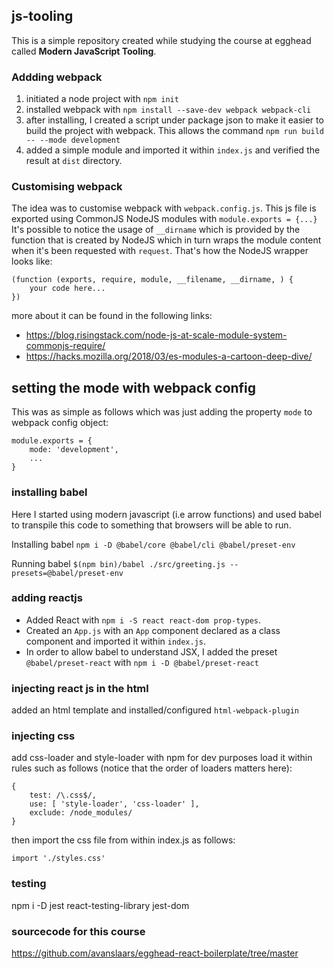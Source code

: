 ## js-tooling

This is a simple repository created while studying the course at egghead called __Modern JavaScript Tooling__.

### Addding webpack

1. initiated a node project with `npm init`
2. installed webpack with `npm install --save-dev webpack webpack-cli`
3. after installing, I created a script under package json to make it easier to build the project with webpack. This allows the command `npm run build -- --mode development`
4. added a simple module and imported it within `index.js` and verified the result at `dist` directory.

### Customising webpack

The idea was to customise webpack with `webpack.config.js`.
This js file is exported using CommonJS NodeJS modules with `module.exports = {...}`
It's possible to notice the usage of `__dirname` which is provided by the function that is created by NodeJS which in turn wraps the module content when it's been requested with `request`. That's how the NodeJS wrapper looks like:

```
(function (exports, require, module, __filename, __dirname, ) {
    your code here...
})
```

more about it can be found in the following links:
- https://blog.risingstack.com/node-js-at-scale-module-system-commonjs-require/
- https://hacks.mozilla.org/2018/03/es-modules-a-cartoon-deep-dive/

## setting the mode with webpack config

This was as simple as follows which was just adding the property `mode` to webpack config object:
```
module.exports = {
    mode: 'development',
    ...
}
```

### installing babel

Here I started using modern javascript (i.e arrow functions) and used babel to transpile this code to something that browsers will be able to run.

Installing babel `npm i -D @babel/core @babel/cli @babel/preset-env`

Running babel `$(npm bin)/babel ./src/greeting.js --presets=@babel/preset-env`

### adding reactjs

- Added React with `npm i -S react react-dom prop-types`.
- Created an `App.js` with an `App` component declared as a class component and imported it within `index.js`.
- In order to allow babel to understand JSX, I added the preset `@babel/preset-react` with `npm i -D @babel/preset-react`

### injecting react js in the html

added an html template and installed/configured `html-webpack-plugin` 

### injecting css

add css-loader and style-loader with npm for dev purposes
load it within rules such as follows (notice that the order of loaders matters here):
```
{
    test: /\.css$/,
    use: [ 'style-loader', 'css-loader' ],
    exclude: /node_modules/
}
```
then import the css file from within index.js as follows:
```
import './styles.css'
```


### testing

npm i -D jest react-testing-library jest-dom


### sourcecode for this course
https://github.com/avanslaars/egghead-react-boilerplate/tree/master